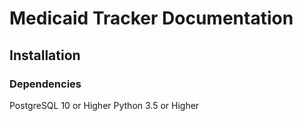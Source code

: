 # Medicaid Tracker Documentation
## Installation
### Dependencies
PostgreSQL 10 or Higher
Python 3.5 or Higher
